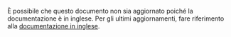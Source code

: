È possibile che questo documento non sia aggiornato poiché la documentazione è in inglese. Per gli ultimi aggiornamenti, fare riferimento alla <a href="/">documentazione in inglese</a>.
